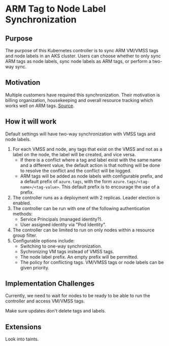 # ARM Tag to Node Label Synchronization

## Purpose

The purpose of this Kubernetes controller is to sync ARM VM/VMSS tags and node labels in an AKS cluster.
Users can choose whether to only sync ARM tags as node labels, sync node labels as ARM tags,
or perform a two-way sync.

## Motivation

Multiple customers have required this synchronization.
Their motivation is billing organization, housekeeping and overall resource tracking which works well on ARM tags.
[Source](https://microsoft.sharepoint.com/:w:/r/teams/azurecontainercompute/_layouts/15/Doc.aspx?sourcedoc=%7B3a2d20bc-7fa4-450c-8bcf-67156b7b594d%7D&action=edit&wdPid=14896249).

## How it will work

Default settings will have two-way synchronization with VMSS tags and node labels.

1. For each VMSS and node, any tags that exist on the VMSS and not as a label on the node, the label will be created,
and vice versa.
    - If there is a conflict where a tag and label exist with the same name and a different value,
      the default action is that nothing will be done to resolve the conflict and the conflict will be logged.
    - ARM tags will be added as node labels with configurable prefix, and a default prefix of `azure.tags`, with the form 
    `azure.tags/<tag-name>/<tag-value>`. This default prefix is to encourage the use of a prefix.
2. The controller runs as a deployment with 2 replicas. Leader election is enabled.
3. The controller can be run with one of the following authentication methods:
    - Service Principals (managed identity?).
    - User assigned identity via "Pod Identity".
4. The controller can be limited to run on only nodes within a resource group filter.
5. Configurable options include:
    - Switching to one-way synchronization.
    - Sychronizing VM tags instead of VMSS tags.
    - The node label prefix. An empty prefix will be permitted.
    - The policy for conflicting tags. VM/VMSS tags or node labels can be given priority.

## Implementation Challenges

Currently, we need to wait for nodes to be ready to be able to run the controller and access VM/VMSS tags.

Make sure updates don't delete tags and labels.

## Extensions

Look into taints.

